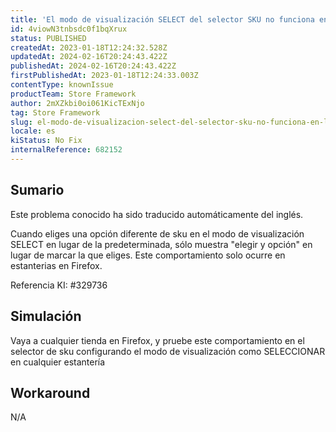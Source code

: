 ```yaml
---
title: 'El modo de visualización SELECT del selector SKU no funciona en las estanterías'
id: 4viowN3tnbsdc0f1bqXrux
status: PUBLISHED
createdAt: 2023-01-18T12:24:32.528Z
updatedAt: 2024-02-16T20:24:43.422Z
publishedAt: 2024-02-16T20:24:43.422Z
firstPublishedAt: 2023-01-18T12:24:33.003Z
contentType: knownIssue
productTeam: Store Framework
author: 2mXZkbi0oi061KicTExNjo
tag: Store Framework
slug: el-modo-de-visualizacion-select-del-selector-sku-no-funciona-en-las-estanterias
locale: es
kiStatus: No Fix
internalReference: 682152
---
```


## Sumario

<div class="alert alert-info">
  <p>Este problema conocido ha sido traducido automáticamente del inglés.</p>
</div>


Cuando eliges una opción diferente de sku en el modo de visualización SELECT en lugar de la predeterminada, sólo muestra "elegir y opción" en lugar de marcar la que eliges. Este comportamiento solo ocurre en estanterias en Firefox.

Referencia KI: #329736


##

## Simulación


Vaya a cualquier tienda en Firefox, y pruebe este comportamiento en el selector de sku configurando el modo de visualización como SELECCIONAR en cualquier estantería



## Workaround



N/A


